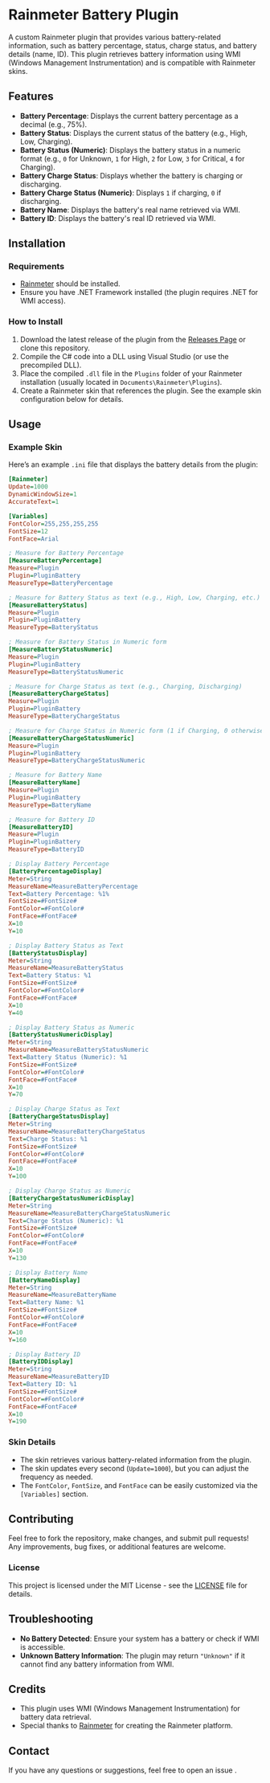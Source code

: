
# Rainmeter Battery Plugin

A custom Rainmeter plugin that provides various battery-related information, such as battery percentage, status, charge status, and battery details (name, ID). This plugin retrieves battery information using WMI (Windows Management Instrumentation) and is compatible with Rainmeter skins.

## Features

- **Battery Percentage**: Displays the current battery percentage as a decimal (e.g., 75%).
- **Battery Status**: Displays the current status of the battery (e.g., High, Low, Charging).
- **Battery Status (Numeric)**: Displays the battery status in a numeric format (e.g., `0` for Unknown, `1` for High, `2` for Low, `3` for Critical, `4` for Charging).
- **Battery Charge Status**: Displays whether the battery is charging or discharging.
- **Battery Charge Status (Numeric)**: Displays `1` if charging, `0` if discharging.
- **Battery Name**: Displays the battery's real name retrieved via WMI.
- **Battery ID**: Displays the battery's real ID retrieved via WMI.

## Installation

### Requirements
- [Rainmeter](https://www.rainmeter.net/) should be installed.
- Ensure you have .NET Framework installed (the plugin requires .NET for WMI access).

### How to Install
1. Download the latest release of the plugin from the [Releases Page](https://github.com/yourusername/yourrepo/releases) or clone this repository.
2. Compile the C# code into a DLL using Visual Studio (or use the precompiled DLL).
3. Place the compiled `.dll` file in the `Plugins` folder of your Rainmeter installation (usually located in `Documents\Rainmeter\Plugins`).
4. Create a Rainmeter skin that references the plugin. See the example skin configuration below for details.

## Usage

### Example Skin

Here’s an example `.ini` file that displays the battery details from the plugin:

```ini
[Rainmeter]
Update=1000
DynamicWindowSize=1
AccurateText=1

[Variables]
FontColor=255,255,255,255
FontSize=12
FontFace=Arial

; Measure for Battery Percentage
[MeasureBatteryPercentage]
Measure=Plugin
Plugin=PluginBattery
MeasureType=BatteryPercentage

; Measure for Battery Status as text (e.g., High, Low, Charging, etc.)
[MeasureBatteryStatus]
Measure=Plugin
Plugin=PluginBattery
MeasureType=BatteryStatus

; Measure for Battery Status in Numeric form
[MeasureBatteryStatusNumeric]
Measure=Plugin
Plugin=PluginBattery
MeasureType=BatteryStatusNumeric

; Measure for Charge Status as text (e.g., Charging, Discharging)
[MeasureBatteryChargeStatus]
Measure=Plugin
Plugin=PluginBattery
MeasureType=BatteryChargeStatus

; Measure for Charge Status in Numeric form (1 if Charging, 0 otherwise)
[MeasureBatteryChargeStatusNumeric]
Measure=Plugin
Plugin=PluginBattery
MeasureType=BatteryChargeStatusNumeric

; Measure for Battery Name
[MeasureBatteryName]
Measure=Plugin
Plugin=PluginBattery
MeasureType=BatteryName

; Measure for Battery ID
[MeasureBatteryID]
Measure=Plugin
Plugin=PluginBattery
MeasureType=BatteryID

; Display Battery Percentage
[BatteryPercentageDisplay]
Meter=String
MeasureName=MeasureBatteryPercentage
Text=Battery Percentage: %1%
FontSize=#FontSize#
FontColor=#FontColor#
FontFace=#FontFace#
X=10
Y=10

; Display Battery Status as Text
[BatteryStatusDisplay]
Meter=String
MeasureName=MeasureBatteryStatus
Text=Battery Status: %1
FontSize=#FontSize#
FontColor=#FontColor#
FontFace=#FontFace#
X=10
Y=40

; Display Battery Status as Numeric
[BatteryStatusNumericDisplay]
Meter=String
MeasureName=MeasureBatteryStatusNumeric
Text=Battery Status (Numeric): %1
FontSize=#FontSize#
FontColor=#FontColor#
FontFace=#FontFace#
X=10
Y=70

; Display Charge Status as Text
[BatteryChargeStatusDisplay]
Meter=String
MeasureName=MeasureBatteryChargeStatus
Text=Charge Status: %1
FontSize=#FontSize#
FontColor=#FontColor#
FontFace=#FontFace#
X=10
Y=100

; Display Charge Status as Numeric
[BatteryChargeStatusNumericDisplay]
Meter=String
MeasureName=MeasureBatteryChargeStatusNumeric
Text=Charge Status (Numeric): %1
FontSize=#FontSize#
FontColor=#FontColor#
FontFace=#FontFace#
X=10
Y=130

; Display Battery Name
[BatteryNameDisplay]
Meter=String
MeasureName=MeasureBatteryName
Text=Battery Name: %1
FontSize=#FontSize#
FontColor=#FontColor#
FontFace=#FontFace#
X=10
Y=160

; Display Battery ID
[BatteryIDDisplay]
Meter=String
MeasureName=MeasureBatteryID
Text=Battery ID: %1
FontSize=#FontSize#
FontColor=#FontColor#
FontFace=#FontFace#
X=10
Y=190
```

### Skin Details
- The skin retrieves various battery-related information from the plugin.
- The skin updates every second (`Update=1000`), but you can adjust the frequency as needed.
- The `FontColor`, `FontSize`, and `FontFace` can be easily customized via the `[Variables]` section.

## Contributing

Feel free to fork the repository, make changes, and submit pull requests! Any improvements, bug fixes, or additional features are welcome.

### License
This project is licensed under the MIT License - see the [LICENSE](LICENSE) file for details.

## Troubleshooting

- **No Battery Detected**: Ensure your system has a battery or check if WMI is accessible.
- **Unknown Battery Information**: The plugin may return `"Unknown"` if it cannot find any battery information from WMI.

## Credits

- This plugin uses WMI (Windows Management Instrumentation) for battery data retrieval.
- Special thanks to [Rainmeter](https://www.rainmeter.net/) for creating the Rainmeter platform.

## Contact
If you have any questions or suggestions, feel free to open an issue .
```

